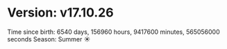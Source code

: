 # Version: v17.10.26
Time since birth: 6540 days, 156960 hours, 9417600 minutes, 565056000 seconds
Season: Summer ☀️
